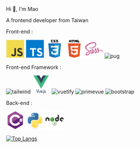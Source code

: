 <p align="left">Hi 👋, I'm Mao</h1>
<p align="left">A frontend developer from Taiwan</p>

<p align="left">Front-end :</p>
<p align="left">
  <span>
    <img
      src="https://raw.githubusercontent.com/devicons/devicon/master/icons/javascript/javascript-original.svg"
      alt="javascript"
      width="50"
      height="50"
    />
  </span>
  <span>
    <img
      src="https://raw.githubusercontent.com/devicons/devicon/master/icons/typescript/typescript-original.svg"
      alt="typescript"
      width="50"
      height="50"
    />
  </span>

  <span>
    <img
      src="https://raw.githubusercontent.com/devicons/devicon/master/icons/css3/css3-original-wordmark.svg"
      alt="css3"
      width="50"
      height="50"
    />
  </span>

  <span>
    <img
      src="https://raw.githubusercontent.com/devicons/devicon/master/icons/html5/html5-original-wordmark.svg"
      alt="css3"
      width="50"
      height="50"
    />
  </span>

<span>
    <img
      src="https://raw.githubusercontent.com/devicons/devicon/master/icons/sass/sass-original.svg"
      alt="sass"
      width="50"
      height="50"
    />
  </span>
  
  <span>
    <img
      src="https://cdn.worldvectorlogo.com/logos/pug.svg"
      alt="pug"
      width="50"
      height="50"
    />
  </span>
</p>

<p align="left">Front-end Framework :</p>
<p align="left">
  <span>
    <img
      src="https://www.vectorlogo.zone/logos/tailwindcss/tailwindcss-icon.svg"
      alt="tailwind"
      width="50"
      height="50"
    />
  </span>
  <span>
    <img
      src="https://raw.githubusercontent.com/devicons/devicon/master/icons/vuejs/vuejs-original-wordmark.svg"
      alt="vuejs"
      width="50"
      height="50"
    />
  </span>

  <span>
    <img
      src="https://bestofjs.org/logos/vuetify.svg"
      alt="vuetify"
      width="50"
      height="50"
    />
  </span>

   <span>
    <img
      src="https://i2.wp.com/www.primefaces.org/wp-content/uploads/2019/12/primevue-logo.png"
      alt="primevue"
      width="50"
      height="50"
    />
  </span>
  <span>
    <img
      src="https://www.svgrepo.com/show/353498/bootstrap.svg"
      alt="bootstrap"
      width="50"
      height="50"
    />
  </span>
</p>

<p align="left">Back-end :</p>
<p align="left">
  <span>
    <img
      src="https://raw.githubusercontent.com/devicons/devicon/master/icons/csharp/csharp-original.svg"
      alt="csharp"
      width="50"
      height="50"
    />
  </span>
  <span>
    <img
      src="https://raw.githubusercontent.com/devicons/devicon/master/icons/python/python-original.svg"
      alt="python"
      width="50"
      height="50"
    />
  </span>

  <span>
    <img
      src="https://raw.githubusercontent.com/devicons/devicon/master/icons/nodejs/nodejs-original-wordmark.svg"
      alt="nodejs"
      width="50"
      height="50"
    />
  </span>
</p>

[![Top Langs](https://github-readme-stats.vercel.app/api/top-langs/?username=mao0507&layout=compact)](https://github.com/anuraghazra/github-readme-stats)

</p>
